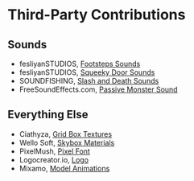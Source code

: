 # Third-Party Contributions
## Sounds
 - fesliyanSTUDIOS, [Footsteps Sounds](https://www.fesliyanstudios.com/royalty-free-sound-effects-download/footsteps-31)
 - fesliyanSTUDIOS, [Squeeky Door Sounds](https://www.fesliyanstudios.com/royalty-free-sound-effects-download/door-squeaking-50)
 - SOUNDFISHING, [Slash and Death Sounds](https://www.soundfishing.eu/sound-effect/fight)
 - FreeSoundEffects.com, [Passive Monster Sound](https://www.freesoundeffects.com/free-sounds/monster-sounds-10093/)
## Everything Else
 - Ciathyza, [Grid Box Textures](https://assetstore.unity.com/packages/2d/textures-materials/gridbox-prototype-materials-129127) 
 - Wello Soft, [Skybox Materials](https://assetstore.unity.com/packages/2d/textures-materials/sky/10-skyboxes-pack-day-night-32236) 
 - PixelMush, [Pixel Font](https://assetstore.unity.com/packages/2d/fonts/pixel-font-tripfive-64734)
 - Logocreator.io, [Logo](https://logocreator.io/)  
 - Mixamo, [Model Animations](https://www.mixamo.com/)